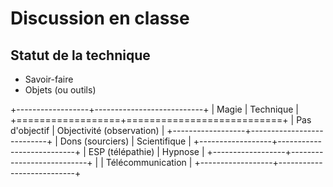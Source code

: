 # Discussion en classe

## Statut de la technique

- Savoir-faire
- Objets (ou outils)

+------------------+---------------------------+
| Magie            | Technique                 |
+==================+===========================+
| Pas d'objectif   | Objectivité (observation) |
+------------------+---------------------------+
| Dons (sourciers) | Scientifique              |
+------------------+---------------------------+
| ESP (télépathie) | Hypnose                   |
+------------------+---------------------------+
|                  | Télécommunication         |
+------------------+---------------------------+

